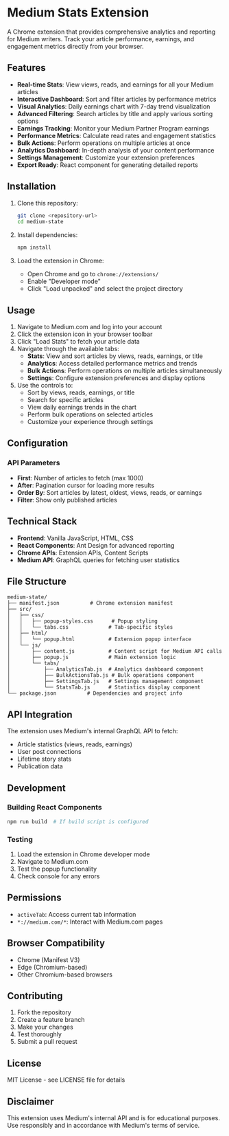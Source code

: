 # Medium Stats Extension

A Chrome extension that provides comprehensive analytics and reporting for Medium writers. Track your article performance, earnings, and engagement metrics directly from your browser.

## Features

- **Real-time Stats**: View views, reads, and earnings for all your Medium articles
- **Interactive Dashboard**: Sort and filter articles by performance metrics
- **Visual Analytics**: Daily earnings chart with 7-day trend visualization
- **Advanced Filtering**: Search articles by title and apply various sorting options
- **Earnings Tracking**: Monitor your Medium Partner Program earnings
- **Performance Metrics**: Calculate read rates and engagement statistics
- **Bulk Actions**: Perform operations on multiple articles at once
- **Analytics Dashboard**: In-depth analysis of your content performance
- **Settings Management**: Customize your extension preferences
- **Export Ready**: React component for generating detailed reports

## Installation

1. Clone this repository:
   ```bash
   git clone <repository-url>
   cd medium-state
   ```

2. Install dependencies:
   ```bash
   npm install
   ```

3. Load the extension in Chrome:
   - Open Chrome and go to `chrome://extensions/`
   - Enable "Developer mode"
   - Click "Load unpacked" and select the project directory

## Usage

1. Navigate to Medium.com and log into your account
2. Click the extension icon in your browser toolbar
3. Click "Load Stats" to fetch your article data
4. Navigate through the available tabs:
   - **Stats**: View and sort articles by views, reads, earnings, or title
   - **Analytics**: Access detailed performance metrics and trends
   - **Bulk Actions**: Perform operations on multiple articles simultaneously
   - **Settings**: Configure extension preferences and display options
5. Use the controls to:
   - Sort by views, reads, earnings, or title
   - Search for specific articles
   - View daily earnings trends in the chart
   - Perform bulk operations on selected articles
   - Customize your experience through settings

## Configuration

### API Parameters
- **First**: Number of articles to fetch (max 1000)
- **After**: Pagination cursor for loading more results
- **Order By**: Sort articles by latest, oldest, views, reads, or earnings
- **Filter**: Show only published articles

## Technical Stack

- **Frontend**: Vanilla JavaScript, HTML, CSS
- **React Components**: Ant Design for advanced reporting
- **Chrome APIs**: Extension APIs, Content Scripts
- **Medium API**: GraphQL queries for fetching user statistics

## File Structure

```
medium-state/
├── manifest.json          # Chrome extension manifest
├── src/
│   ├── css/
│   │   ├── popup-styles.css      # Popup styling
│   │   └── tabs.css             # Tab-specific styles
│   ├── html/
│   │   └── popup.html           # Extension popup interface
│   └── js/
│       ├── content.js           # Content script for Medium API calls
│       ├── popup.js             # Main extension logic
│       └── tabs/
│           ├── AnalyticsTab.js  # Analytics dashboard component
│           ├── BulkActionsTab.js # Bulk operations component
│           ├── SettingsTab.js   # Settings management component
│           └── StatsTab.js      # Statistics display component
└── package.json          # Dependencies and project info
```

## API Integration

The extension uses Medium's internal GraphQL API to fetch:
- Article statistics (views, reads, earnings)
- User post connections
- Lifetime story stats
- Publication data

## Development

### Building React Components
```bash
npm run build  # If build script is configured
```

### Testing
1. Load the extension in Chrome developer mode
2. Navigate to Medium.com
3. Test the popup functionality
4. Check console for any errors

## Permissions

- `activeTab`: Access current tab information
- `*://medium.com/*`: Interact with Medium.com pages

## Browser Compatibility

- Chrome (Manifest V3)
- Edge (Chromium-based)
- Other Chromium-based browsers

## Contributing

1. Fork the repository
2. Create a feature branch
3. Make your changes
4. Test thoroughly
5. Submit a pull request

## License

MIT License - see LICENSE file for details

## Disclaimer

This extension uses Medium's internal API and is for educational purposes. Use responsibly and in accordance with Medium's terms of service.